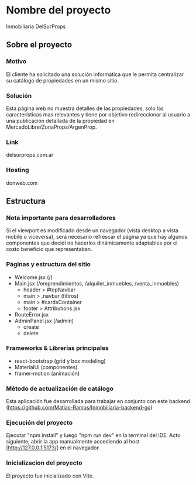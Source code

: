 # Nombre del proyecto

Inmobiliaria DelSurProps

## Sobre el proyecto

### Motivo

El cliente ha solicitado una solución informática que le permita centralizar su catálogo de propiedades en un mismo sitio. 

### Solución

Esta página web no muestra detalles de las propiedades, solo las características mas relevantes y tiene por objetivo redireccionar al usuario a una publicación detallada de la propiedad en MercadoLibre/ZonaProps/ArgenProp.

### Link

delsurprops.com.ar

### Hosting

donweb.com

## Estructura

### Nota **importante** para desarrolladores
Si el viewport es modificado desde un navegador (vista desktop a vista mobile o viceversa), será necesario refrescar el página ya que hay algunos componentes que decidí no hacerlos dinámicamente adaptables por el costo beneficio que representaban.

### Páginas y estructura del sitio

- Welcome.jsx (/)
- Main.jsx (/emprendimientos, /alquiler_inmuebles, /venta_inmuebles)
  - header > #topNavbar
  - main > .navbar (filtros)
  - main > #cardsContainer
  - footer > Attributions.jsx
- RouteError.jsx
- AdminPanel.jsx (/admin)
  - create 
  - delete 

### Frameworks & Librerías principales

- react-bootstrap (grid y box modeling)
- MaterialUi (componentes)
- framer-motion (animación)


### Método de actualización de catálogo

Esta aplicación fue desarrollada para trabajar en conjunto con este backend (https://github.com/Matias-Ramos/Inmobiliaria-backend-go)

### Ejecución del proyecto

Ejecutar "npm install" y luego "npm run dev" en la terminal del IDE. Acto siguiente, abrir la app manualmente accediendo al host [http://127.0.0.1:5173/] en el navegador.

### Inicializacion del proyecto

El proyecto fue inicializado con Vite.

